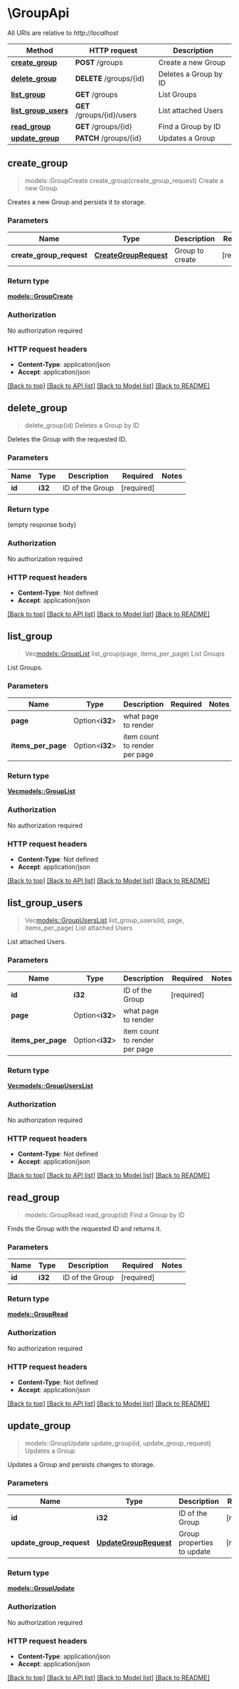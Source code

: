 # \GroupApi

All URIs are relative to *http://localhost*

Method | HTTP request | Description
------------- | ------------- | -------------
[**create_group**](GroupApi.md#create_group) | **POST** /groups | Create a new Group
[**delete_group**](GroupApi.md#delete_group) | **DELETE** /groups/{id} | Deletes a Group by ID
[**list_group**](GroupApi.md#list_group) | **GET** /groups | List Groups
[**list_group_users**](GroupApi.md#list_group_users) | **GET** /groups/{id}/users | List attached Users
[**read_group**](GroupApi.md#read_group) | **GET** /groups/{id} | Find a Group by ID
[**update_group**](GroupApi.md#update_group) | **PATCH** /groups/{id} | Updates a Group



## create_group

> models::GroupCreate create_group(create_group_request)
Create a new Group

Creates a new Group and persists it to storage.

### Parameters


Name | Type | Description  | Required | Notes
------------- | ------------- | ------------- | ------------- | -------------
**create_group_request** | [**CreateGroupRequest**](CreateGroupRequest.md) | Group to create | [required] |

### Return type

[**models::GroupCreate**](GroupCreate.md)

### Authorization

No authorization required

### HTTP request headers

- **Content-Type**: application/json
- **Accept**: application/json

[[Back to top]](#) [[Back to API list]](../README.md#documentation-for-api-endpoints) [[Back to Model list]](../README.md#documentation-for-models) [[Back to README]](../README.md)


## delete_group

> delete_group(id)
Deletes a Group by ID

Deletes the Group with the requested ID.

### Parameters


Name | Type | Description  | Required | Notes
------------- | ------------- | ------------- | ------------- | -------------
**id** | **i32** | ID of the Group | [required] |

### Return type

 (empty response body)

### Authorization

No authorization required

### HTTP request headers

- **Content-Type**: Not defined
- **Accept**: application/json

[[Back to top]](#) [[Back to API list]](../README.md#documentation-for-api-endpoints) [[Back to Model list]](../README.md#documentation-for-models) [[Back to README]](../README.md)


## list_group

> Vec<models::GroupList> list_group(page, items_per_page)
List Groups

List Groups.

### Parameters


Name | Type | Description  | Required | Notes
------------- | ------------- | ------------- | ------------- | -------------
**page** | Option<**i32**> | what page to render |  |
**items_per_page** | Option<**i32**> | item count to render per page |  |

### Return type

[**Vec<models::GroupList>**](GroupList.md)

### Authorization

No authorization required

### HTTP request headers

- **Content-Type**: Not defined
- **Accept**: application/json

[[Back to top]](#) [[Back to API list]](../README.md#documentation-for-api-endpoints) [[Back to Model list]](../README.md#documentation-for-models) [[Back to README]](../README.md)


## list_group_users

> Vec<models::GroupUsersList> list_group_users(id, page, items_per_page)
List attached Users

List attached Users.

### Parameters


Name | Type | Description  | Required | Notes
------------- | ------------- | ------------- | ------------- | -------------
**id** | **i32** | ID of the Group | [required] |
**page** | Option<**i32**> | what page to render |  |
**items_per_page** | Option<**i32**> | item count to render per page |  |

### Return type

[**Vec<models::GroupUsersList>**](Group_UsersList.md)

### Authorization

No authorization required

### HTTP request headers

- **Content-Type**: Not defined
- **Accept**: application/json

[[Back to top]](#) [[Back to API list]](../README.md#documentation-for-api-endpoints) [[Back to Model list]](../README.md#documentation-for-models) [[Back to README]](../README.md)


## read_group

> models::GroupRead read_group(id)
Find a Group by ID

Finds the Group with the requested ID and returns it.

### Parameters


Name | Type | Description  | Required | Notes
------------- | ------------- | ------------- | ------------- | -------------
**id** | **i32** | ID of the Group | [required] |

### Return type

[**models::GroupRead**](GroupRead.md)

### Authorization

No authorization required

### HTTP request headers

- **Content-Type**: Not defined
- **Accept**: application/json

[[Back to top]](#) [[Back to API list]](../README.md#documentation-for-api-endpoints) [[Back to Model list]](../README.md#documentation-for-models) [[Back to README]](../README.md)


## update_group

> models::GroupUpdate update_group(id, update_group_request)
Updates a Group

Updates a Group and persists changes to storage.

### Parameters


Name | Type | Description  | Required | Notes
------------- | ------------- | ------------- | ------------- | -------------
**id** | **i32** | ID of the Group | [required] |
**update_group_request** | [**UpdateGroupRequest**](UpdateGroupRequest.md) | Group properties to update | [required] |

### Return type

[**models::GroupUpdate**](GroupUpdate.md)

### Authorization

No authorization required

### HTTP request headers

- **Content-Type**: application/json
- **Accept**: application/json

[[Back to top]](#) [[Back to API list]](../README.md#documentation-for-api-endpoints) [[Back to Model list]](../README.md#documentation-for-models) [[Back to README]](../README.md)

